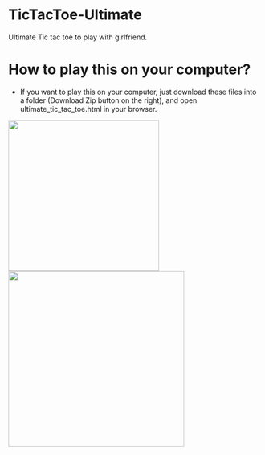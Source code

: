 # TicTacToe-Ultimate
Ultimate Tic tac toe to play with girlfriend.

# How to play this on your computer?
* If you want to play this on your computer, just download these files into a folder (Download Zip button on the right), and open ultimate_tic_tac_toe.html in your browser.

<img src="https://user-images.githubusercontent.com/3007012/81355046-1b590f80-90c5-11ea-95b2-ac24341e6f90.png" width="300px"><img src="https://user-images.githubusercontent.com/3007012/81355051-1dbb6980-90c5-11ea-81b5-66df50ba0935.png" width="350px">

